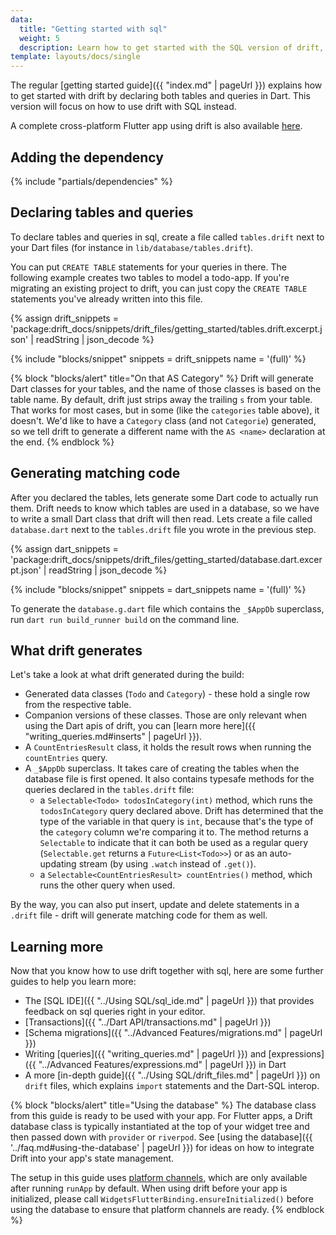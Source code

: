 ```yaml
---
data:
  title: "Getting started with sql"
  weight: 5
  description: Learn how to get started with the SQL version of drift, or how to migrate an existing project to drift.
template: layouts/docs/single
---
```


The regular [getting started guide]({{ "index.md" | pageUrl }}) explains how to get started with drift by
declaring both tables and queries in Dart. This version will focus on how to use drift with SQL instead.

A complete cross-platform Flutter app using drift is also available [here](https://github.com/simolus3/drift/tree/develop/examples/app).

## Adding the dependency

{% include "partials/dependencies" %}

## Declaring tables and queries

To declare tables and queries in sql, create a file called `tables.drift`
next to your Dart files (for instance in `lib/database/tables.drift`).

You can put `CREATE TABLE` statements for your queries in there.
The following example creates two tables to model a todo-app. If you're
migrating an existing project to drift, you can just copy the `CREATE TABLE`
statements you've already written into this file.

{% assign drift_snippets = 'package:drift_docs/snippets/drift_files/getting_started/tables.drift.excerpt.json' | readString | json_decode %}

{% include "blocks/snippet" snippets = drift_snippets name = '(full)' %}

{% block "blocks/alert" title="On that AS Category" %}
Drift will generate Dart classes for your tables, and the name of those
classes is based on the table name. By default, drift just strips away
the trailing `s` from your table. That works for most cases, but in some
(like the `categories` table above), it doesn't. We'd like to have a
`Category` class (and not `Categorie`) generated, so we tell drift to
generate a different name with the `AS <name>` declaration at the end.
{% endblock %}

## Generating matching code

After you declared the tables, lets generate some Dart code to actually
run them. Drift needs to know which tables are used in a database, so we
have to write a small Dart class that drift will then read. Lets create
a file called `database.dart` next to the `tables.drift` file you wrote
in the previous step.

{% assign dart_snippets = 'package:drift_docs/snippets/drift_files/getting_started/database.dart.excerpt.json' | readString | json_decode %}

{% include "blocks/snippet" snippets = dart_snippets name = '(full)' %}

To generate the `database.g.dart` file which contains the `_$AppDb`
superclass, run `dart run build_runner build` on the command
line.

## What drift generates

Let's take a look at what drift generated during the build:

- Generated data classes (`Todo` and `Category`) - these hold a single
  row from the respective table.
- Companion versions of these classes. Those are only relevant when 
  using the Dart apis of drift, you can [learn more here]({{ "writing_queries.md#inserts" | pageUrl }}).
- A `CountEntriesResult` class, it holds the result rows when running the
  `countEntries` query.
- A `_$AppDb` superclass. It takes care of creating the tables when
  the database file is first opened. It also contains typesafe methods
  for the queries declared in the `tables.drift` file:
  - a `Selectable<Todo> todosInCategory(int)` method, which runs the
    `todosInCategory` query declared above. Drift has determined that the
    type of the variable in that query is `int`, because that's the type
    of the `category` column we're comparing it to.
    The method returns a `Selectable` to indicate that it can both be
    used as a regular query (`Selectable.get` returns a `Future<List<Todo>>`)
    or as an auto-updating stream (by using `.watch` instead of `.get()`).
  - a `Selectable<CountEntriesResult> countEntries()` method, which runs
    the other query when used.

By the way, you can also put insert, update and delete statements in
a `.drift` file - drift will generate matching code for them as well.

## Learning more

Now that you know how to use drift together with sql, here are some
further guides to help you learn more:

- The [SQL IDE]({{ "../Using SQL/sql_ide.md" | pageUrl }}) that provides feedback on sql queries right in your editor.
- [Transactions]({{ "../Dart API/transactions.md" | pageUrl }})
- [Schema migrations]({{ "../Advanced Features/migrations.md" | pageUrl }})
- Writing [queries]({{ "writing_queries.md" | pageUrl }}) and
  [expressions]({{ "../Advanced Features/expressions.md" | pageUrl }}) in Dart
- A more [in-depth guide]({{ "../Using SQL/drift_files.md" | pageUrl }})
  on `drift` files, which explains `import` statements and the Dart-SQL interop.

{% block "blocks/alert" title="Using the database" %}
The database class from this guide is ready to be used with your app.
For Flutter apps, a Drift database class is typically instantiated at the top of your widget tree
and then passed down with `provider` or `riverpod`.
See [using the database]({{ '../faq.md#using-the-database' | pageUrl }}) for ideas on how to integrate
Drift into your app's state management.

The setup in this guide uses [platform channels](https://flutter.dev/docs/development/platform-integration/platform-channels),
which are only available after running `runApp` by default.
When using drift before your app is initialized, please call `WidgetsFlutterBinding.ensureInitialized()` before using
the database to ensure that platform channels are ready.
{% endblock %}

